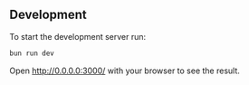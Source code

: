 ## Development
To start the development server run:
```bash
bun run dev
```

Open http://0.0.0.0:3000/ with your browser to see the result.
